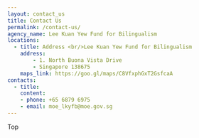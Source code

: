 ```yaml
---
layout: contact_us
title: Contact Us
permalink: /contact-us/
agency_name: Lee Kuan Yew Fund for Bilingualism
locations:
  - title: Address <br/>Lee Kuan Yew Fund for Bilingualism
    address:
        - 1. North Buona Vista Drive
        - Singapore 138675
    maps_link: https://goo.gl/maps/C8VfxphGxT2GsfcaA
contacts:
  - title:
    content:
    - phone: +65 6879 6975
    - email: moe_lkyfb@moe.gov.sg
---
```

<div class="btntop"><a href="#top" style="text-decoration:none;">Top</a></div>

